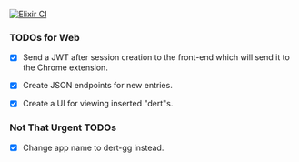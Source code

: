 [![Elixir CI](https://github.com/andreyuhai/dert-gg/actions/workflows/elixir.yml/badge.svg)](https://github.com/andreyuhai/dert-gg/actions/workflows/elixir.yml)

### TODOs for Web

- [x] Send a JWT after session creation to the front-end which will send it to the Chrome extension.
- [x] Create JSON endpoints for new entries.
- [x] Create a UI for viewing inserted "dert"s.


### Not That Urgent TODOs

- [x] Change app name to dert-gg instead.
